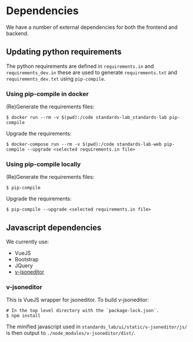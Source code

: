 # Dependencies

We have a number of external dependencies for both the frontend and backend.

## Updating python requirements

The python requirements are defined in `requirements.in` and `requirements_dev.in` these are used to generate `requirements.txt` and `requirements_dev.txt` using `pip-compile`.


### Using pip-compile in docker

(Re)Generate the requirements files:

```
$ docker run --rm -v $(pwd):/code standards-lab_standards-lab pip-compile
```

Upgrade the requirements:

```
$ docker-compose run --rm -v $(pwd):/code standards-lab-web pip-compile --upgrade <selected requirements.in file>
```


### Using pip-compile locally

(Re)Generate the requirements files:

```
$ pip-compile
```

Upgrade the requirements:

```
$ pip-compile --upgrade <selected requirements.in file>
```

## Javascript dependencies

We currently use:

* VueJS
* Bootstrap
* JQuery
* [v-jsoneditor](https://github.com/yansenlei/VJsoneditor)

### v-jsoneditor

This is VueJS wrapper for jsoneditor. To build v-jsoneditor:

```
# In the top level directory with the `package-lock.json`.
$ npm install
```

The minified javascript used in `standards_lab/ui/static/v-jsoneditor/js/` is then output to
`./node_modules/v-jsoneditor/dist/`.